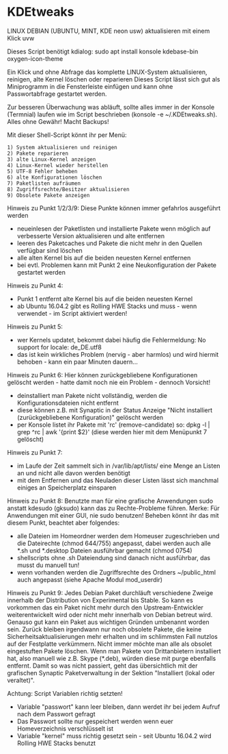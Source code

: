 # KDEtweaks
LINUX DEBIAN (UBUNTU, MINT, KDE neon usw) aktualisieren mit einem Klick uvw

Dieses Script benötigt kdialog: sudo apt install konsole kdebase-bin oxygen-icon-theme

Ein Klick und ohne Abfrage das komplette LINUX-System aktualisieren, reinigen, alte Kernel löschen oder reparieren
Dieses Script lässt sich gut als Miniprogramm in die Fensterleiste einfügen und kann ohne Passwortabfrage gestartet werden.

Zur besseren Überwachung was abläuft, sollte alles immer in der Konsole (Termnial) laufen wie im Script beschrieben (konsole -e ~/.KDEtweaks.sh).
Alles ohne Gewähr! Macht Backups!

Mit dieser Shell-Script könnt ihr per Menü:

    1) System aktualisieren und reinigen
    2) Pakete reparieren
    3) alte Linux-Kernel anzeigen
    4) Linux-Kernel wieder herstellen
    5) UTF-8 Fehler beheben
    6) alte Konfigurationen löschen
    7) Paketlisten aufräumen
    8) Zugriffsrechte/Besitzer aktualisieren
    9) Obsolete Pakete anzeigen


Hinweis zu Punkt 1/2/3/9:
Diese Punkte können immer gefahrlos ausgeführt werden

   - neueinlesen der Paketlisten und installierte Pakete wenn möglich auf verbesserte Version aktualisieren und alte entfernen
   - leeren des Paketcaches und Pakete die nicht mehr in den Quellen verfügbar sind löschen
   - alle alten Kernel bis auf die beiden neuesten Kernel entfernen
   - bei evtl. Problemen kann mit Punkt 2 eine Neukonfiguration der Pakete gestartet werden


Hinweis zu Punkt 4:

   - Punkt 1 entfernt alte Kernel bis auf die beiden neuesten Kernel
   - ab Ubuntu 16.04.2 gibt es Rolling HWE Stacks und muss - wenn verwendet - im Script aktiviert werden!


Hinweis zu Punkt 5:

   - wer Kernels updatet, bekommt dabei häufig die Fehlermeldung: No support for locale: de_DE.utf8
   - das ist kein wirkliches Problem (nervig - aber harmlos) und wird hiermit behoben - kann ein paar Minuten dauern...


Hinweis zu Punkt 6:
Hier können zurückgebliebene Konfigurationen gelöscht werden - hatte damit noch nie ein Problem - dennoch Vorsicht!

   - deinstalliert man Pakete nicht vollständig, werden die Konfigurationsdateien nicht entfernt
   - diese können z.B. mit Synaptic in der Status Anzeige "Nicht installiert (zurückgebliebene Konfiguration)" gelöscht werden
   - per Konsole listet ihr Pakete mit 'rc' (remove-candidate) so: dpkg -l | grep ^rc | awk '{print $2}' (diese werden hier mit dem Menüpunkt 7 gelöscht)


Hinweis zu Punkt 7:

   - im Laufe der Zeit sammelt sich in /var/lib/apt/lists/ eine Menge an Listen an und nicht alle davon werden benötigt
   - mit dem Entfernen und das Neuladen dieser Listen lässt sich manchmal einiges an Speicherplatz einsparen


Hinweis zu Punkt 8:
Benutzte man für eine grafische Anwendungen sudo anstatt kdesudo (gksudo) kann das zu Rechte-Probleme führen.
Merke: Für Anwendungen mit einer GUI, nie sudo benutzen! Beheben könnt ihr das mit diesem Punkt, beachtet aber folgendes:

   - alle Dateien im Homeordner werden dem Homeuser zugeschrieben und die Dateirechte (chmod 644/755) angepasst, dabei werden auch alle *.sh und *.desktop Dateien ausführbar gemacht (chmod 0754)
   - shellscripts ohne .sh Dateiendung sind danach nicht ausführbar, das musst du manuell tun!
   - wenn vorhanden werden die Zugriffsrechte des Ordners ~/public_html auch angepasst (siehe Apache Modul mod_userdir)


Hinweis zu Punkt 9:
Jedes Debian Paket durchläuft verschiedene Zweige innerhalb der Distribution von Experimental bis Stable. So kann es vorkommen das ein Paket nicht mehr durch den Upstream-Entwickler weiterentwickelt wird oder nicht mehr innerhalb von Debian betreut wird. Genauso gut kann ein Paket aus wichtigen Gründen umbenannt worden sein.
Zurück bleiben irgendwann nur noch obsolete Pakete, die keine Sicherheitsaktualisierungen mehr erhalten und im schlimmsten Fall nutzlos auf der Festplatte verkümmern. Nicht immer möchte man alle als obsolet eingestuften Pakete löschen.
Wenn man Pakete von Drittanbietern installiert hat, also manuell wie z.B. Skype (*.deb), würden diese mit purge ebenfalls entfernt. Damit so was nicht passiert, geht das übersichtlich mit der grafischen Synaptic Paketverwaltung in der Sektion "Installiert (lokal oder veraltet)".

Achtung: Script Variablen richtig setzten!

   - Variable "passwort" kann leer bleiben, dann werdet ihr bei jedem Aufruf nach dem Passwort gefragt
   - Das Passwort sollte nur gespeichert werden wenn euer Homeverzeichnis verschlüsselt ist
   - Variable "kernel" muss richtig gesetzt sein - seit Ubuntu 16.04.2 wird Rolling HWE Stacks benutzt


